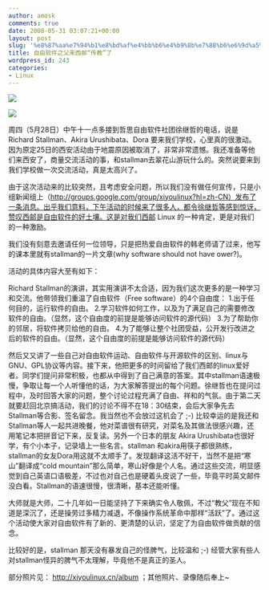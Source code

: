 ```yaml
---
author: amosk
comments: true
date: 2008-05-31 03:07:21+00:00
layout: post
slug: '%e8%87%aa%e7%94%b1%e8%bd%af%e4%bb%b6%e4%b9%8b%e7%88%b6%e6%9d%a5%e8%a5%bf%e9%82%ae%e2%80%9c%e4%bc%a0%e6%95%99%e2%80%9d%e4%ba%86'
title: 自由软件之父来西邮“传教”了
wordpress_id: 243
categories:
- Linux
---
```


![](http://www.xiyoulinux.cn/album/pictures/100_0559_medium.JPG)




![](http://www.xiyoulinux.cn/album/pictures/100_0572_medium.JPG)


周四（5月28日）中午十一点多接到哲思自由软件社团徐继哲的电话，说是Richard Stallman、Akira Urushibata、Dora 要来我们学校，心里真的很激动。因为原定25日的西安活动由于地震原因被取消了，非常非常遗憾。我还准备等他们来西安了，商量交流活动的事，和stallman去翠花山游玩什么的。突然说要来到我们学校做一次交流活动，真是太高兴了。

由于这次活动来的比较突然，且考虑安全问题，所以我们没有做任何宣传，只是小组新闻组上（http://groups.google.com/group/xiyoulinux?hl=zh-CN）发布了一条消息。出乎我们意料，下午活动的时候来了很多人，都令徐继哲等感到惊讶，赞叹西邮是自由软件的好土壤。这是对我们西邮 Linux 的一种肯定，更是对我们的一种激励。

我们没有刻意去邀请任何一位领导，只是把热爱自由软件的韩老师请了过来，他写的课本里就有stallman的一片文章(why software should not have ower?)。

活动的具体内容大至有如下：

Richard Stallman的演讲，其实用演讲不太合适，因为我们这次更多的是一种学习和交流。他带领我们重温了自由软件（Free software）的4个自由度：
1.出于任何目的，运行软件的自由。
2.学习软件如何工作，以及为了满足自己的需要修改软件的自由。（显然，这个自由度的前提是能够访问软件的源代码）
3.为了帮助你的邻居，将软件拷贝给他的自由。
4.为了能够让整个社团受益，公开发行改进之后的软件的自由。（显然，这个自由度的前提是能够访问软件的源代码）

然后又又讲了一些自己对自由软件运动、自由软件与开源软件的区别、linux与GNU、GPL协议等内容。接下来，他把更多的时间留给了我们西邮的linux爱好者。同学们提问非常积极，也都从中得到了自己满意的答案。其中stallman语速极慢，争取让每一个人听懂他的话，为大家解答提出的每个问题。徐继哲也在提问过程中，及时回答大家的问题，整个讨论过程充满了自由、祥和的气氛。由于第二天就要赶回北京搞活动，我们的讨论不得不在18：30结束，会后大家争先去Stallman等合影、签名留念。我当然也不会放过这机会了 ;-)
比较幸运的是我还和Stallman等人一起共进晚餐，他对菜谱很有研究，对菜名及其做法很感兴趣，还用笔记本把拼音记下来，反复读。另外一个日本的朋友 Akira Urushibata也很好学，有个小本子，记录墙上一些名言。stallman 和akira用筷子都很熟练，stallman的女友Dora用这就不太顺手了。发现翻译这活不好干，当然不是把“寒山”翻译成“cold mountain”那么简单，寒山好像是个人名。通过这些交流，明显感觉到自己英语口语极差，不过也对自己也是硬着头皮说了一些，毕竟平时英文邮件没白看。Stallman的语速很慢，很清晰，基本还能听懂。

大师就是大师，二十几年如一日能坚持了下来确实令人敬佩，不过“教父”现在不知道是深沉了，还是操劳过多精力减退，不像操作系统革命中那样“活跃”了。通过这个活动使大家对自由软件有了新的、更清楚的认识，坚定了为自由软件做贡献的信念。

比较好的是，stallman 那天没有暴发自己的怪脾气，比较温和 ;-) 经管大家有些人对stallman怪异的脾气不太理解，毕竟他不是真正的圣人。

部分照片见： http://xiyoulinux.cn/album   ；其他照片、录像随后奉上~
